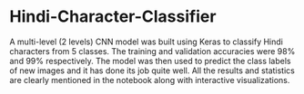 # Hindi-Character-Classifier
A multi-level (2 levels) CNN model was built using Keras to classify Hindi characters from 5 classes. The training and validation accuracies were 98% and 99% respectively. The model was then used to predict the class labels of new images and it has done its job quite well. All the results and statistics are clearly mentioned in the notebook along with interactive visualizations.
